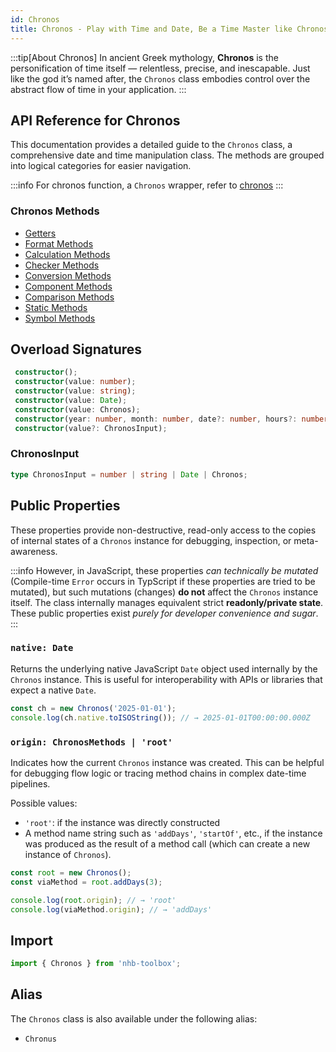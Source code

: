 ```yaml
---
id: Chronos
title: Chronos - Play with Time and Date, Be a Time Master like Chronos
---
```


:::tip[About Chronos]
In ancient Greek mythology, **Chronos** is the personification of time itself — relentless, precise, and inescapable. Just like the god it’s named after, the `Chronos` class embodies control over the abstract flow of time in your application.
:::

<!-- markdownlint-disable-file MD024 -->
## API Reference for Chronos

This documentation provides a detailed guide to the `Chronos` class, a comprehensive date and time manipulation class. The methods are grouped into logical categories for easier navigation.

:::info
For chronos function, a `Chronos` wrapper, refer to [chronos](/docs/utilities/date/chronos)
:::

### Chronos Methods

- [Getters](Chronos/getters)
- [Format Methods](Chronos/format)
- [Calculation Methods](Chronos/calculation)
- [Checker Methods](Chronos/checkers)
- [Conversion Methods](Chronos/conversion)
- [Component Methods](Chronos/components)
- [Comparison Methods](Chronos/comparison)
- [Static Methods](Chronos/statics)
- [Symbol Methods](Chronos/symbols)

## Overload Signatures

```ts
 constructor();
 constructor(value: number);
 constructor(value: string);
 constructor(value: Date);
 constructor(value: Chronos);
 constructor(year: number, month: number, date?: number, hours?: number, minutes?: number, seconds?: number, ms?: number);
 constructor(value?: ChronosInput);
```

### ChronosInput

```ts
type ChronosInput = number | string | Date | Chronos;
```

## Public Properties

These properties provide non-destructive, read-only access to the copies of internal states of a `Chronos` instance for debugging, inspection, or meta-awareness.

:::info
However, in JavaScript, these properties *can technically be mutated* (Compile-time `Error` occurs in TypScript if these properties are tried to be mutated), but such mutations (changes) **do not** affect the `Chronos` instance itself. The class internally manages equivalent strict **readonly/private state**. These public properties exist *purely for developer convenience and sugar*.
:::

### `native: Date`

Returns the underlying native JavaScript `Date` object used internally by the `Chronos` instance. This is useful for interoperability with APIs or libraries that expect a native `Date`.

```ts
const ch = new Chronos('2025-01-01');
console.log(ch.native.toISOString()); // → 2025-01-01T00:00:00.000Z
```

### `origin: ChronosMethods | 'root'`

Indicates how the current `Chronos` instance was created. This can be helpful for debugging flow logic or tracing method chains in complex date-time pipelines.

Possible values:

- `'root'`: if the instance was directly constructed
- A method name string such as `'addDays'`, `'startOf'`, etc., if the instance was produced as the result of a method call (which can create a new instance of `Chronos`).

```ts
const root = new Chronos();
const viaMethod = root.addDays(3);

console.log(root.origin); // → 'root'
console.log(viaMethod.origin); // → 'addDays'
```

## Import

```ts
import { Chronos } from 'nhb-toolbox';
```

## Alias

The `Chronos` class is also available under the following alias:

- `Chronus`
